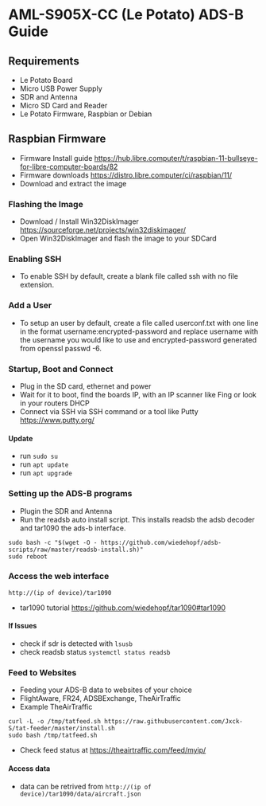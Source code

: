 # AML-S905X-CC (Le Potato) ADS-B Guide


## Requirements
- Le Potato Board
- Micro USB Power Supply
- SDR and Antenna
- Micro SD Card  and Reader
- Le Potato Firmware, Raspbian or Debian

## Raspbian Firmware
- Firmware Install guide https://hub.libre.computer/t/raspbian-11-bullseye-for-libre-computer-boards/82
- Firmware downloads https://distro.libre.computer/ci/raspbian/11/
- Download and extract the image

### Flashing the Image
- Download / Install Win32DiskImager https://sourceforge.net/projects/win32diskimager/
- Open Win32DiskImager and flash the image to your SDCard


### Enabling SSH
- To enable SSH by default, create a blank file called ssh with no file extension.

### Add a User
- To setup an user by default, create a file called userconf.txt with one line in the format username:encrypted-password and replace username with the username you would like to use and encrypted-password generated from openssl passwd -6.

### Startup, Boot and Connect
- Plug in the SD card, ethernet and power
- Wait for it to boot, find the boards IP, with an IP scanner like Fing or look in your routers DHCP
- Connect via SSH via SSH command or a tool like Putty https://www.putty.org/


#### Update
- run ```sudo su```
- run ```apt update```
- run ```apt upgrade```

### Setting up the ADS-B programs
- Plugin the SDR and Antenna
- Run the readsb auto install script. This installs readsb the adsb decoder and tar1090 the ads-b interface.
```
sudo bash -c "$(wget -O - https://github.com/wiedehopf/adsb-scripts/raw/master/readsb-install.sh)"
sudo reboot
```


### Access the web interface
```http://(ip of device)/tar1090```

- tar1090 tutorial https://github.com/wiedehopf/tar1090#tar1090

#### If Issues
- check if sdr is detected with ```lsusb```
- check readsb status ```systemctl status readsb```

### Feed to Websites
- Feeding your ADS-B data to websites of your choice
- FlightAware, FR24, ADSBExchange, TheAirTraffic
- Example TheAirTraffic
```
curl -L -o /tmp/tatfeed.sh https://raw.githubusercontent.com/Jxck-S/tat-feeder/master/install.sh
sudo bash /tmp/tatfeed.sh
```

- Check feed status at https://theairtraffic.com/feed/myip/



#### Access data
- data can be retrived from ```http://(ip of device)/tar1090/data/aircraft.json```